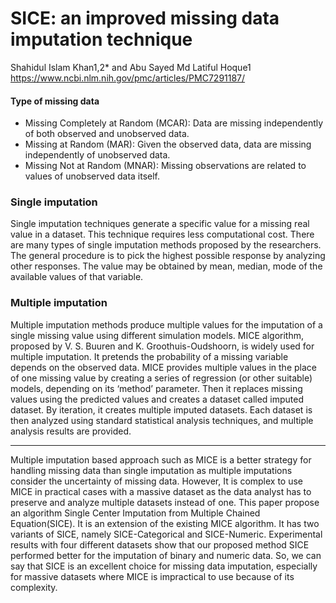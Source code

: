 # SICE: an improved missing data imputation technique
Shahidul Islam Khan1,2* and Abu Sayed Md Latiful Hoque1<br>
https://www.ncbi.nlm.nih.gov/pmc/articles/PMC7291187/

#### Type of missing data
* Missing Completely at Random (MCAR): Data are missing independently of both
observed and unobserved data.<br>
* Missing at Random (MAR): Given the observed data, data are missing independently of
unobserved data.<br>
* Missing Not at Random (MNAR): Missing observations are related to values of unobserved
data itself.<br>

### Single imputation
Single imputation techniques generate a specific value for a missing real value in a dataset.
This technique requires less computational cost. There are many types of single imputation
methods proposed by the researchers. The general procedure is to pick the highest possible
response by analyzing other responses. The value may be obtained by mean, median, mode
of the available values of that variable.

### Multiple imputation
Multiple imputation methods produce multiple values for the imputation of a single
missing value using different simulation models.
MICE algorithm, proposed by V. S. Buuren and K. Groothuis-Oudshoorn, is widely used
for multiple imputation. It pretends the probability of a missing variable depends on the observed
data. MICE provides multiple values in the place of one missing value by creating a series
of regression (or other suitable) models, depending on its ‘method’ parameter. 
Then it replaces missing values using the predicted values and creates a dataset called imputed
dataset. By iteration, it creates multiple imputed datasets. Each dataset is then analyzed
using standard statistical analysis techniques, and multiple analysis results are provided.

-------
Multiple imputation based approach such as MICE is a better strategy for handling missing data than single imputation as multiple imputations consider the uncertainty of missing data. 
However, It is complex to use MICE in practical cases with a massive dataset as the data analyst has to preserve and analyze multiple datasets instead of one.
This paper propose an algorithm Single Center Imputation from Multiple Chained Equation(SICE). It is an extension of
the existing MICE algorithm. It has two variants of SICE, namely SICE-Categorical and SICE-Numeric.
Experimental results with four different datasets show that our proposed method SICE performed better for
the imputation of binary and numeric data. So, we can say that SICE is an excellent
choice for missing data imputation, especially for massive datasets where MICE is
impractical to use because of its complexity.
